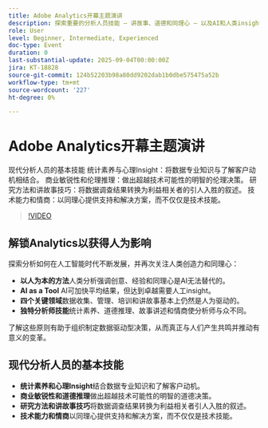 ```yaml
---
title: Adobe Analytics开幕主题演讲
description: 探索重要的分析人员技能 — 讲故事、道德和同理心 — 以及AI和人类insight如何相结合以产生有意义的业务成果。
role: User
level: Beginner, Intermediate, Experienced
doc-type: Event
duration: 0
last-substantial-update: 2025-09-04T00:00:00Z
jira: KT-18828
source-git-commit: 124b52203b98a80dd9202dab1b0dbe575475a52b
workflow-type: tm+mt
source-wordcount: '227'
ht-degree: 0%

---
```



# Adobe Analytics开幕主题演讲

现代分析人员的基本技能
统计素养与心理Insight：将数据专业知识与了解客户动机相结合。
商业敏锐性和伦理推理：做出超越技术可能性的明智的伦理决策。
研究方法和讲故事技巧：将数据调查结果转换为利益相关者的引人入胜的叙述。
技术能力和情商：以同理心提供支持和解决方案，而不仅仅是技术技能。

>[!VIDEO](https://video.tv.adobe.com/v/3471124/?learn=on&enablevpops)

## 解锁Analytics以获得人为影响

探索分析如何在人工智能时代不断发展，并再次关注人类创造力和同理心：

* **以人为本的方法**&#x200B;人类分析强调创意、经验和同理心是AI无法替代的。
* **AI as a Tool** AI可加快平均结果，但达到卓越需要人工insight。
* **四个关键领域**&#x200B;数据收集、管理、培训和讲故事基本上仍然是人为驱动的。
* **独特分析师技能**&#x200B;统计素养、道德推理、故事讲述和情商使分析师与众不同。

了解这些原则有助于组织制定数据驱动型决策，从而真正与人们产生共鸣并推动有意义的变革。

## 现代分析人员的基本技能

* **统计素养和心理Insight**&#x200B;结合数据专业知识和了解客户动机。
* **商业敏锐性和道德推理**&#x200B;做出超越技术可能性的明智的道德决策。
* **研究方法和讲故事技巧**&#x200B;将数据调查结果转换为利益相关者引人入胜的叙述。
* **技术能力和情商**&#x200B;以同理心提供支持和解决方案，而不仅仅是技术技能。